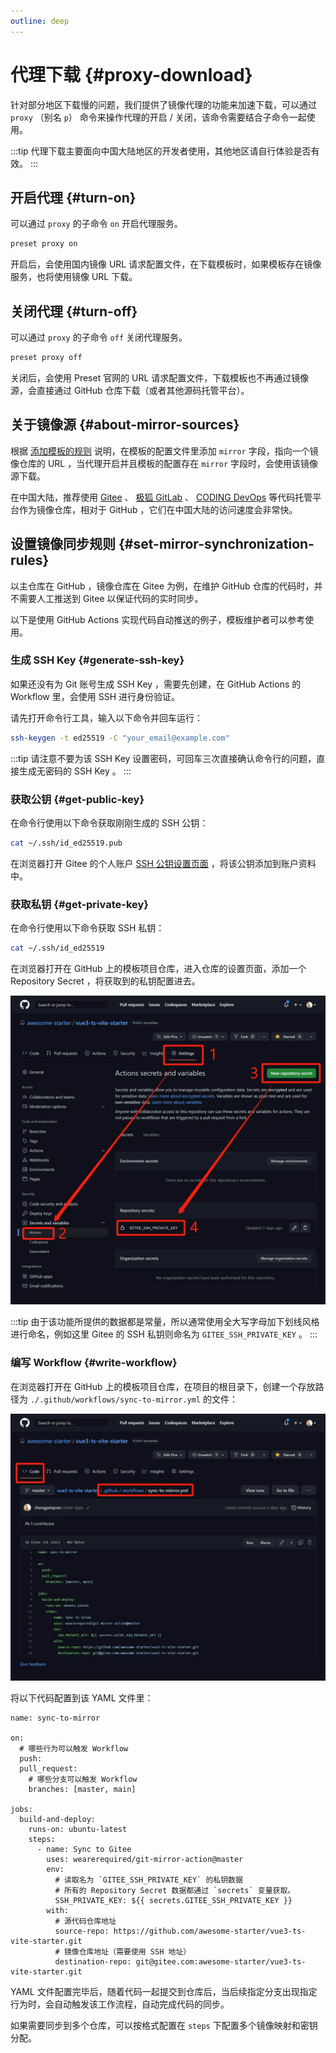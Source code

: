 ```yaml
---
outline: deep
---
```


# 代理下载 {#proxy-download}

针对部分地区下载慢的问题，我们提供了镜像代理的功能来加速下载，可以通过 `proxy` （别名 `p`） 命令来操作代理的开启 / 关闭，该命令需要结合子命令一起使用。

:::tip
代理下载主要面向中国大陆地区的开发者使用，其他地区请自行体验是否有效。
:::

## 开启代理 {#turn-on}

可以通过 `proxy` 的子命令 `on` 开启代理服务。

```bash
preset proxy on
```

开启后，会使用国内镜像 URL 请求配置文件，在下载模板时，如果模板存在镜像服务，也将使用镜像 URL 下载。

## 关闭代理 {#turn-off}

可以通过 `proxy` 的子命令 `off` 关闭代理服务。

```bash
preset proxy off
```

关闭后，会使用 Preset 官网的 URL 请求配置文件，下载模板也不再通过镜像源，会直接通过 GitHub 仓库下载（或者其他源码托管平台）。

## 关于镜像源 {#about-mirror-sources}

根据 [添加模板的规则](starter-template#rules-for-adding-templates) 说明，在模板的配置文件里添加 `mirror` 字段，指向一个镜像仓库的 URL ，当代理开启并且模板的配置存在 `mirror` 字段时，会使用该镜像源下载。

在中国大陆，推荐使用 [Gitee](https://gitee.com) 、 [极狐 GitLab](https://www.jihulab.com) 、 [CODING DevOps](https://coding.net/) 等代码托管平台作为镜像仓库，相对于 GitHub ，它们在中国大陆的访问速度会非常快。

## 设置镜像同步规则 {#set-mirror-synchronization-rules}

以主仓库在 GitHub ，镜像仓库在 Gitee 为例，在维护 GitHub 仓库的代码时，并不需要人工推送到 Gitee 以保证代码的实时同步。

以下是使用 GitHub Actions 实现代码自动推送的例子，模板维护者可以参考使用。

### 生成 SSH Key {#generate-ssh-key}

如果还没有为 Git 账号生成 SSH Key ，需要先创建，在 GitHub Actions 的 Workflow 里，会使用 SSH 进行身份验证。

请先打开命令行工具，输入以下命令并回车运行：

```bash
ssh-keygen -t ed25519 -C "your_email@example.com"
```

:::tip
请注意不要为该 SSH Key 设置密码，可回车三次直接确认命令行的问题，直接生成无密码的 SSH Key 。
:::

### 获取公钥 {#get-public-key}

在命令行使用以下命令获取刚刚生成的 SSH 公钥：

```bash
cat ~/.ssh/id_ed25519.pub
```

在浏览器打开 Gitee 的个人账户 [SSH 公钥设置页面](https://gitee.com/profile/sshkeys) ，将该公钥添加到账户资料中。

### 获取私钥 {#get-private-key}

在命令行使用以下命令获取 SSH 私钥：

```bash
cat ~/.ssh/id_ed25519
```

在浏览器打开在 GitHub 上的模板项目仓库，进入仓库的设置页面，添加一个 Repository Secret ，将获取到的私钥配置进去。

![Github Repo Secrets](/assets/img/github-repo-secrets.jpg)

:::tip
由于该功能所提供的数据都是常量，所以通常使用全大写字母加下划线风格进行命名，例如这里 Gitee 的 SSH 私钥则命名为 `GITEE_SSH_PRIVATE_KEY` 。
:::

### 编写 Workflow {#write-workflow}

在浏览器打开在 GitHub 上的模板项目仓库，在项目的根目录下，创建一个存放路径为 `./.github/workflows/sync-to-mirror.yml` 的文件：

![Github Repo Workflow](/assets/img/github-repo-workflow.jpg)

将以下代码配置到该 YAML 文件里：

```yaml{4-8,17-19,21-24}
name: sync-to-mirror

on:
  # 哪些行为可以触发 Workflow
  push:
  pull_request:
    # 哪些分支可以触发 Workflow
    branches: [master, main]

jobs:
  build-and-deploy:
    runs-on: ubuntu-latest
    steps:
      - name: Sync to Gitee
        uses: wearerequired/git-mirror-action@master
        env:
          # 读取名为 `GITEE_SSH_PRIVATE_KEY` 的私钥数据
          # 所有的 Repository Secret 数据都通过 `secrets` 变量获取。
          SSH_PRIVATE_KEY: ${{ secrets.GITEE_SSH_PRIVATE_KEY }}
        with:
          # 源代码仓库地址
          source-repo: https://github.com/awesome-starter/vue3-ts-vite-starter.git
          # 镜像仓库地址（需要使用 SSH 地址）
          destination-repo: git@gitee.com:awesome-starter/vue3-ts-vite-starter.git
```

YAML 文件配置完毕后，随着代码一起提交到仓库后，当后续指定分支出现指定行为时，会自动触发该工作流程，自动完成代码的同步。

如果需要同步到多个仓库，可以按格式配置在 `steps` 下配置多个镜像映射和密钥分配。
